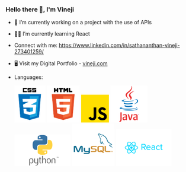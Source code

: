 ### Hello there 👋, I'm Vineji


- 🔭 I’m currently working on a project with the use of APIs
- 👨‍💻 I’m currently learning React
-  Connect with me: https://www.linkedin.com/in/sathananthan-vineji-273401259/
- 🖥 Visit my Digital Portfolio - [vineji.com](https://www.vineji.com)

- Languages:
  
  <img src="css1.png"  width="auto" height="100"> <img src="html1.png"  width="auto" height="100"> <img src="js1.png"  width="auto" height="75" > <img src="java2.png"  width="auto" height="100"> <img src="python.png"  width="auto" height="85"> <img src="sql.png"  width="auto" height="115"> <img src="react.png" width="auto" height="100"> 


